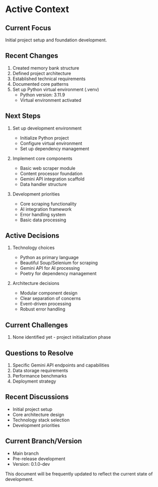 # Active Context

## Current Focus
Initial project setup and foundation development.

## Recent Changes
1. Created memory bank structure
2. Defined project architecture
3. Established technical requirements
4. Documented core patterns
5. Set up Python virtual environment (.venv)
   - Python version: 3.11.9
   - Virtual environment activated

## Next Steps
1. Set up development environment
   - Initialize Python project
   - Configure virtual environment
   - Set up dependency management

2. Implement core components
   - Basic web scraper module
   - Content processor foundation
   - Gemini API integration scaffold
   - Data handler structure

3. Development priorities
   - Core scraping functionality
   - AI integration framework
   - Error handling system
   - Basic data processing

## Active Decisions
1. Technology choices
   - Python as primary language
   - Beautiful Soup/Selenium for scraping
   - Gemini API for AI processing
   - Poetry for dependency management

2. Architecture decisions
   - Modular component design
   - Clear separation of concerns
   - Event-driven processing
   - Robust error handling

## Current Challenges
1. None identified yet - project initialization phase

## Questions to Resolve
1. Specific Gemini API endpoints and capabilities
2. Data storage requirements
3. Performance benchmarks
4. Deployment strategy

## Recent Discussions
- Initial project setup
- Core architecture design
- Technology stack selection
- Development priorities

## Current Branch/Version
- Main branch
- Pre-release development
- Version: 0.1.0-dev

This document will be frequently updated to reflect the current state of development.
